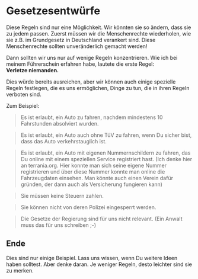 # Gesetzesentwürfe

Diese Regeln sind nur eine Möglichkeit. Wir könnten sie so ändern, dass sie zu jedem passen.
Zuerst müssen wir die Menschenrechte wiederholen, wie sie z.B. im Grundgesetz in Deutschland verankert sind.
Diese Menschenrechte sollten unveränderlich gemacht werden!

Dann sollten wir uns nur auf wenige Regeln konzentrieren. Wie ich bei meinem Führerschein erfahren habe, lautete die erste Regel:  
**Verletze niemanden.**

Dies würde bereits ausreichen, aber wir können auch einige spezielle Regeln festlegen, die es uns ermöglichen, Dinge zu tun, die in ihren Regeln verboten sind.

Zum Beispiel:
> Es ist erlaubt, ein Auto zu fahren, nachdem mindestens 10 Fahrstunden absolviert wurden.

> Es ist erlaubt, ein Auto auch ohne TüV zu fahren, wenn Du sicher bist, dass das Auto verkehrstauglich ist.

> Es ist erlaubt, ein Auto mit eigenen Nummernschildern zu fahren, das Du online mit einem speziellen Service registriert hast. (Ich denke hier an terrania.org. Hier konnte man sich seine eigene Nummer registrieren und über diese Nummer konnte man online die Fahrzeugdaten einsehen. Man könnte auch einen Verein dafür gründen, der dann auch als Versicherung fungieren kann)

> Sie müssen keine Steuern zahlen.

> Sie können nicht von deren Polizei eingesperrt werden.

> Die Gesetze der Regierung sind für uns nicht relevant. (Ein Anwalt muss das für uns schreiben ;-)


## Ende
Dies sind nur einige Beispiel. Lass uns wissen, wenn Du weitere Ideen haben solltest. Aber denke daran. Je weniger Regeln, desto leichter sind sie zu merken.